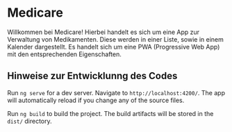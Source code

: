 # Medicare

Willkommen bei Medicare! Hierbei handelt es sich um eine App zur Verwaltung von Medikamenten. Diese werden in einer Liste, sowie in einem Kalender dargestellt. Es handelt sich um eine PWA (Progressive Web App) mit den entsprechenden Eigenschaften.


## Hinweise zur Entwicklunng des Codes

Run `ng serve` for a dev server. Navigate to `http://localhost:4200/`. The app will automatically reload if you change any of the source files.

Run `ng build` to build the project. The build artifacts will be stored in the `dist/` directory.
